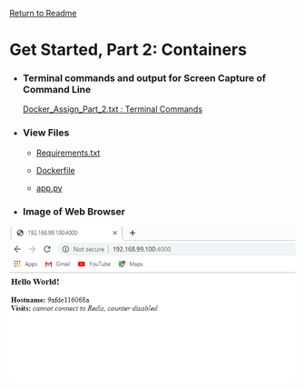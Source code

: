   [ Return to Readme ](https://github.com/shellynj/Docker_Assign_Part1_2_3)  

# Get Started, Part 2: Containers

* ###  Terminal commands and output for Screen Capture of Command Line

     [ Docker_Assign_Part_2.txt : Terminal Commands](/Docker_Tutorial/Docker_Part2/Docker_Assign_Part_2.txt)
     
     
* ###  View Files

     -  [ Requirements.txt](https://github.com/shellynj/Docker_Assign_Part1_2_3/blob/master/Docker_Tutorial/Docker_Part2/app.py)
   
     -  [ Dockerfile ](https://github.com/shellynj/Docker_Assign_Part1_2_3/blob/master/Docker_Tutorial/Docker_Part2/Dockerfile)
     
     -  [app.py](https://github.com/shellynj/Docker_Assign_Part1_2_3/blob/master/Docker_Tutorial/Docker_Part2/app.py)

     

* ### Image of Web Browser 


![](https://github.com/shellynj/Docker_Assign_Part1_2_3/blob/master/images/IMAGE_PART2.png)
